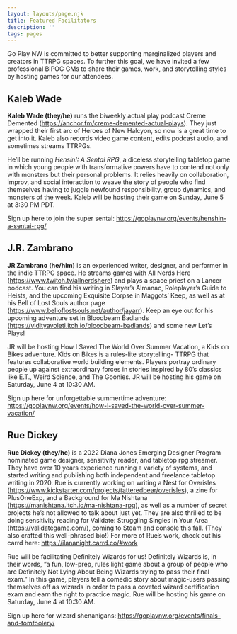 ```yaml
---
layout: layouts/page.njk
title: Featured Facilitators
description: ''
tags: pages
---
```


Go Play NW is committed to better supporting marginalized players and creators in TTRPG spaces. To further this goal, we have invited a few professional BIPOC GMs to share their games, work, and storytelling styles by hosting games for our attendees.

## Kaleb Wade

**Kaleb Wade (they/he)** runs the biweekly actual play podcast Creme Demented (https://anchor.fm/creme-demented-actual-plays). They just wrapped their first arc of Heroes of New Halcyon, so now is a great time to get into it. Kaleb also records video game content, edits podcast audio, and sometimes streams TTRPGs.

He’ll be running _Hensin!: A Sentai RPG_, a diceless storytelling tabletop game in which young people with transformative powers have to contend not only with monsters but their personal problems. It relies heavily on collaboration, improv, and social interaction to weave the story of people who find themselves having to juggle newfound responsibility, group dynamics, and monsters of the week. Kaleb will be hosting their game on Sunday, June 5 at 3:30 PM PDT.

Sign up here to join the super sentai: https://goplaynw.org/events/henshin-a-sentai-rpg/

## J.R. Zambrano

**JR Zambrano (he/him)** is an experienced writer, designer, and performer in the indie TTRPG space. He streams games with All Nerds Here (https://www.twitch.tv/allnerdshere) and plays a space priest on a Lancer podcast. You can find his writing in Slayer’s Almanac, Roleplayer’s Guide to Heists, and the upcoming Exquisite Corpse in Maggots’ Keep, as well as at his Bell of Lost Souls author page (https://www.belloflostsouls.net/author/jayarr). Keep an eye out for his upcoming adventure set in Bloodbeam Badlands (https://vidityavoleti.itch.io/bloodbeam-badlands) and some new Let’s Plays!

JR will be hosting How I Saved The World Over Summer Vacation, a Kids on Bikes adventure. Kids on Bikes is a rules-lite storytelling- TTRPG that features collaborative world building elements. Players portray ordinary people up against extraordinary forces in stories inspired by 80’s classics like E.T., Weird Science, and The Goonies. JR will be hosting his game on Saturday, June 4 at 10:30 AM.

Sign up here for unforgettable summertime adventure: https://goplaynw.org/events/how-i-saved-the-world-over-summer-vacation/

## Rue Dickey
**Rue Dickey (they/he)** is a 2022 Diana Jones Emerging Designer Program nominated game designer, sensitivity reader, and tabletop rpg streamer. They have over 10 years experience running a variety of systems, and started writing and publishing both independent and freelance tabletop writing in 2020. Rue is currently working on writing a Nest for Overisles (https://www.kickstarter.com/projects/tatteredbear/overisles), a zine for PlusOneExp, and a Background for Ma Nishtana (https://manishtana.itch.io/ma-nishtana-rpg), as well as a number of secret projects he’s not allowed to talk about just yet. They are also thrilled to be doing sensitivity reading for Validate: Struggling Singles in Your Area (https://validategame.com/), coming to Steam and console this fall. (They also crafted this well-phrased bio!) For more of Rue’s work, check out his carrd here: https://ilananight.carrd.co/#work

Rue will be facilitating Definitely Wizards for us! Definitely Wizards is, in their words, “a fun, low-prep, rules light game about a group of people who are Definitely Not Lying About Being Wizards trying to pass their final exam.” In this game, players tell a comedic story about magic-users passing themselves off as wizards in order to pass a coveted wizard certification exam and earn the right to practice magic. Rue will be hosting his game on Saturday, June 4 at 10:30 AM.

Sign up here for wizard shenanigans: https://goplaynw.org/events/finals-and-tomfoolery/